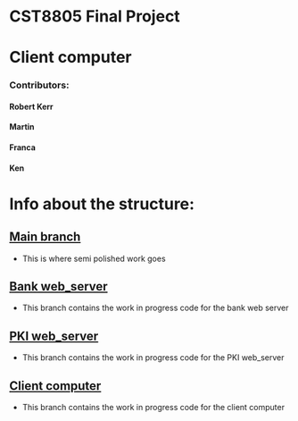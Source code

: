 # CST8805 Final Project

# Client computer

### Contributors: 
#### Robert Kerr 
#### Martin
#### Franca
#### Ken

# Info about the structure:

## [Main branch](https://github.com/rockwarrior3/CST8805_Final_Project/tree/main)
 - This is where semi polished work goes 
## [Bank web_server](https://github.com/rockwarrior3/CST8805_Final_Project/blob/bank_web_server/README.md)
 - This branch contains the work in progress code for the bank web server

## [PKI web_server](https://github.com/rockwarrior3/CST8805_Final_Project/tree/pki_web_server)
 - This branch contains the work in progress code for the PKI web_server
 
## [Client computer](https://github.com/rockwarrior3/CST8805_Final_Project/tree/client_computer)
 - This branch contains the work in progress code for the client computer
